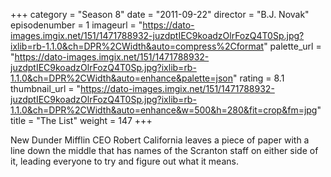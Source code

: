 +++
category = "Season 8"
date = "2011-09-22"
director = "B.J. Novak"
episodenumber = 1
imageurl = "https://dato-images.imgix.net/151/1471788932-juzdptIEC9koadzOlrFozQ4T0Sp.jpg?ixlib=rb-1.1.0&ch=DPR%2CWidth&auto=compress%2Cformat"
palette_url = "https://dato-images.imgix.net/151/1471788932-juzdptIEC9koadzOlrFozQ4T0Sp.jpg?ixlib=rb-1.1.0&ch=DPR%2CWidth&auto=enhance&palette=json"
rating = 8.1
thumbnail_url = "https://dato-images.imgix.net/151/1471788932-juzdptIEC9koadzOlrFozQ4T0Sp.jpg?ixlib=rb-1.1.0&ch=DPR%2CWidth&auto=enhance&w=500&h=280&fit=crop&fm=jpg"
title = "The List"
weight = 147
+++

New Dunder Mifflin CEO Robert California leaves a piece of paper with a line down the middle that has names of the Scranton staff on either side of it, leading everyone to try and figure out what it means.